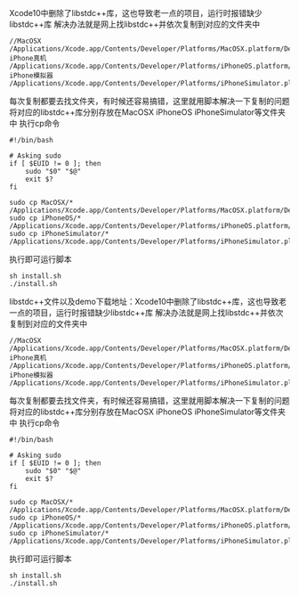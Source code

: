 Xcode10中删除了libstdc++库，这也导致老一点的项目，运行时报错缺少libstdc++库
解决办法就是网上找libstdc++并依次复制到对应的文件夹中
```
//MacOSX
/Applications/Xcode.app/Contents/Developer/Platforms/MacOSX.platform/Developer/SDKs/MacOSX.sdk/usr/lib/
iPhone真机
/Applications/Xcode.app/Contents/Developer/Platforms/iPhoneOS.platform/Developer/SDKs/iPhoneOS.sdk/usr/lib/
iPhone模拟器
/Applications/Xcode.app/Contents/Developer/Platforms/iPhoneSimulator.platform/Developer/SDKs/iPhoneSimulator.sdk/usr/lib/
```
每次复制都要去找文件夹，有时候还容易搞错，这里就用脚本解决一下复制的问题
将对应的libstdc++库分别存放在MacOSX  iPhoneOS  iPhoneSimulator等文件夹中 执行cp命令
```
#!/bin/bash

# Asking sudo
if [ $EUID != 0 ]; then
    sudo "$0" "$@"
    exit $?
fi

sudo cp MacOSX/* /Applications/Xcode.app/Contents/Developer/Platforms/MacOSX.platform/Developer/SDKs/MacOSX.sdk/usr/lib/
sudo cp iPhoneOS/* /Applications/Xcode.app/Contents/Developer/Platforms/iPhoneOS.platform/Developer/SDKs/iPhoneOS.sdk/usr/lib/
sudo cp iPhoneSimulator/* /Applications/Xcode.app/Contents/Developer/Platforms/iPhoneSimulator.platform/Developer/SDKs/iPhoneSimulator.sdk/usr/lib/
```
执行即可运行脚本
```
sh install.sh
./install.sh

```
libstdc++文件以及demo下载地址：Xcode10中删除了libstdc++库，这也导致老一点的项目，运行时报错缺少libstdc++库
解决办法就是网上找libstdc++并依次复制到对应的文件夹中
```
//MacOSX
/Applications/Xcode.app/Contents/Developer/Platforms/MacOSX.platform/Developer/SDKs/MacOSX.sdk/usr/lib/
iPhone真机
/Applications/Xcode.app/Contents/Developer/Platforms/iPhoneOS.platform/Developer/SDKs/iPhoneOS.sdk/usr/lib/
iPhone模拟器
/Applications/Xcode.app/Contents/Developer/Platforms/iPhoneSimulator.platform/Developer/SDKs/iPhoneSimulator.sdk/usr/lib/
```
每次复制都要去找文件夹，有时候还容易搞错，这里就用脚本解决一下复制的问题
将对应的libstdc++库分别存放在MacOSX  iPhoneOS  iPhoneSimulator等文件夹中 执行cp命令
```
#!/bin/bash

# Asking sudo
if [ $EUID != 0 ]; then
    sudo "$0" "$@"
    exit $?
fi

sudo cp MacOSX/* /Applications/Xcode.app/Contents/Developer/Platforms/MacOSX.platform/Developer/SDKs/MacOSX.sdk/usr/lib/
sudo cp iPhoneOS/* /Applications/Xcode.app/Contents/Developer/Platforms/iPhoneOS.platform/Developer/SDKs/iPhoneOS.sdk/usr/lib/
sudo cp iPhoneSimulator/* /Applications/Xcode.app/Contents/Developer/Platforms/iPhoneSimulator.platform/Developer/SDKs/iPhoneSimulator.sdk/usr/lib/
```
执行即可运行脚本
```
sh install.sh
./install.sh

```
